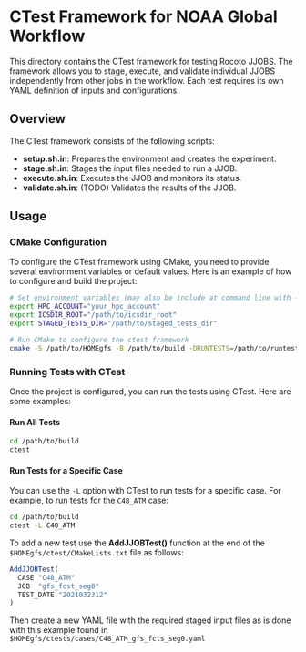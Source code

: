 # CTest Framework for NOAA Global Workflow

This directory contains the CTest framework for testing Rocoto JJOBS. The framework allows you to stage, execute, and validate individual JJOBS independently from other jobs in the workflow. Each test requires its own YAML definition of inputs and configurations.

## Overview

The CTest framework consists of the following scripts:
- **setup.sh.in**: Prepares the environment and creates the experiment.
- **stage.sh.in**: Stages the input files needed to run a JJOB.
- **execute.sh.in**: Executes the JJOB and monitors its status.
- **validate.sh.in**: (TODO) Validates the results of the JJOB.

## Usage

### CMake Configuration

To configure the CTest framework using CMake, you need to provide several environment variables or default values. Here is an example of how to configure and build the project:

```bash
# Set environment variables (may also be include at command line with -D)
export HPC_ACCOUNT="your_hpc_account"
export ICSDIR_ROOT="/path/to/icsdir_root"
export STAGED_TESTS_DIR="/path/to/staged_tests_dir"

# Run CMake to configure the ctest framework
cmake -S /path/to/HOMEgfs -B /path/to/build -DRUNTESTS=/path/to/runtests

```

### Running Tests with CTest

Once the project is configured, you can run the tests using CTest. Here are some examples:

#### Run All Tests

```bash
cd /path/to/build
ctest
```

#### Run Tests for a Specific Case

You can use the `-L` option with CTest to run tests for a specific case. For example, to run tests for the `C48_ATM` case:

```bash
cd /path/to/build
ctest -L C48_ATM
```

To add a new test use the **AddJJOBTest()** function at the end of the `$HOMEgfs/ctest/CMakeLists.txt` file as follows:
```cmake
AddJJOBTest(
  CASE "C48_ATM"
  JOB  "gfs_fcst_seg0"
  TEST_DATE "2021032312"
)
```
Then create a new YAML file with the required staged input files as is done with this example found in `$HOMEgfs/ctests/cases/C48_ATM_gfs_fcts_seg0.yaml`

